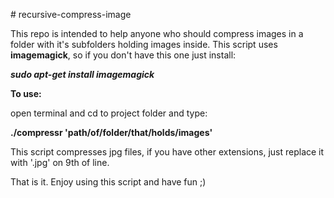 <p># recursive-compress-image</p>
<p>This repo is intended to help anyone who should compress images in a folder with it's subfolders holding images inside. This script uses <strong>imagemagick</strong>, so if you don't have this one just install:</p>
<p><strong><em>sudo apt-get install imagemagick </em></strong></p>
<p><strong>To use:</strong></p>
<p>open terminal and cd to project folder and type:</p>
<p><strong>./compressr 'path/of/folder/that/holds/images'</strong></p>
<p>This script compresses jpg files, if you have other extensions, just replace it with '.jpg' on 9th of line.</p>
<p>That is it. Enjoy using this script and have fun ;)</p>
